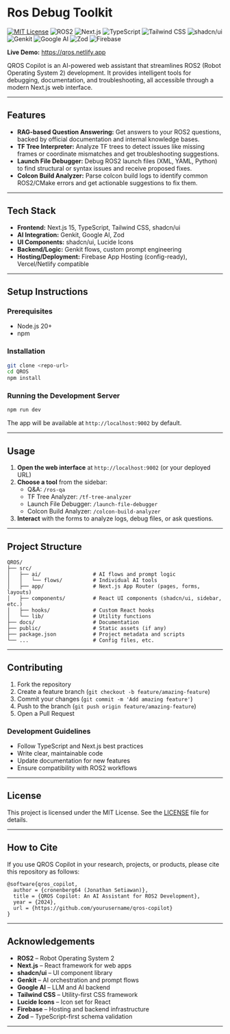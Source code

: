 # Ros Debug Toolkit

[![MIT License](https://img.shields.io/badge/license-MIT-green.svg)](./LICENSE)
![ROS2](https://img.shields.io/badge/ROS2-Humble-blueviolet)
![Next.js](https://img.shields.io/badge/Next.js-15-blue)
![TypeScript](https://img.shields.io/badge/TypeScript-4.9%2B-blue)
![Tailwind CSS](https://img.shields.io/badge/Tailwind_CSS-3.4-38bdf8)
![shadcn/ui](https://img.shields.io/badge/shadcn--ui-%20-lightgrey)
![Genkit](https://img.shields.io/badge/Genkit-AI-yellowgreen)
![Google AI](https://img.shields.io/badge/Google%20AI-LLM-yellow)
![Zod](https://img.shields.io/badge/Zod-TS--schemas-ff69b4)
![Firebase](https://img.shields.io/badge/Firebase-Hosting-orange)

**Live Demo:** https://qros.netlify.app

QROS Copilot is an AI-powered web assistant that streamlines ROS2 (Robot Operating System 2) development. It provides intelligent tools for debugging, documentation, and troubleshooting, all accessible through a modern Next.js web interface.

---

## Features

- **RAG-based Question Answering:** Get answers to your ROS2 questions, backed by official documentation and internal knowledge bases.
- **TF Tree Interpreter:** Analyze TF trees to detect issues like missing frames or coordinate mismatches and get troubleshooting suggestions.
- **Launch File Debugger:** Debug ROS2 launch files (XML, YAML, Python) to find structural or syntax issues and receive proposed fixes.
- **Colcon Build Analyzer:** Parse colcon build logs to identify common ROS2/CMake errors and get actionable suggestions to fix them.

---

## Tech Stack

- **Frontend:** Next.js 15, TypeScript, Tailwind CSS, shadcn/ui
- **AI Integration:** Genkit, Google AI, Zod
- **UI Components:** shadcn/ui, Lucide Icons
- **Backend/Logic:** Genkit flows, custom prompt engineering
- **Hosting/Deployment:** Firebase App Hosting (config-ready), Vercel/Netlify compatible

---

## Setup Instructions

### Prerequisites

- Node.js 20+
- npm

### Installation

```bash
git clone <repo-url>
cd QROS
npm install
```

### Running the Development Server

```bash
npm run dev
```

The app will be available at `http://localhost:9002` by default.

---

## Usage

1. **Open the web interface** at `http://localhost:9002` (or your deployed URL)
2. **Choose a tool** from the sidebar:
   - Q&A: `/ros-qa`
   - TF Tree Analyzer: `/tf-tree-analyzer`
   - Launch File Debugger: `/launch-file-debugger`
   - Colcon Build Analyzer: `/colcon-build-analyzer`
3. **Interact** with the forms to analyze logs, debug files, or ask questions.

---

## Project Structure

```
QROS/
├── src/
│   ├── ai/                 # AI flows and prompt logic
│   │   └── flows/          # Individual AI tools
│   ├── app/                # Next.js App Router (pages, forms, layouts)
│   ├── components/         # React UI components (shadcn/ui, sidebar, etc.)
│   ├── hooks/              # Custom React hooks
│   └── lib/                # Utility functions
├── docs/                   # Documentation
├── public/                 # Static assets (if any)
├── package.json            # Project metadata and scripts
└── ...                     # Config files, etc.
```

---

## Contributing

1. Fork the repository
2. Create a feature branch (`git checkout -b feature/amazing-feature`)
3. Commit your changes (`git commit -m 'Add amazing feature'`)
4. Push to the branch (`git push origin feature/amazing-feature`)
5. Open a Pull Request

### Development Guidelines

- Follow TypeScript and Next.js best practices
- Write clear, maintainable code
- Update documentation for new features
- Ensure compatibility with ROS2 workflows

---

## License

This project is licensed under the MIT License. See the [LICENSE](./LICENSE) file for details.

---

## How to Cite

If you use QROS Copilot in your research, projects, or products, please cite this repository as follows:

```
@software{qros_copilot,
  author = {cronenberg64 (Jonathan Setiawan)},
  title = {QROS Copilot: An AI Assistant for ROS2 Development},
  year = {2024},
  url = {https://github.com/yourusername/qros-copilot}
}
```

---

## Acknowledgements

- **ROS2** – Robot Operating System 2
- **Next.js** – React framework for web apps
- **shadcn/ui** – UI component library
- **Genkit** – AI orchestration and prompt flows
- **Google AI** – LLM and AI backend
- **Tailwind CSS** – Utility-first CSS framework
- **Lucide Icons** – Icon set for React
- **Firebase** – Hosting and backend infrastructure
- **Zod** – TypeScript-first schema validation

---
